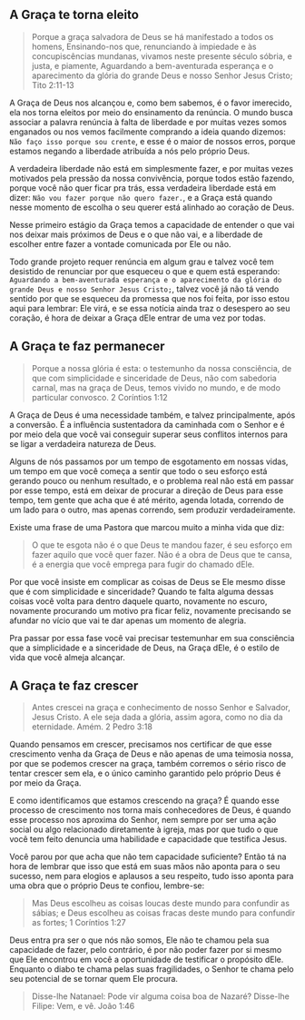 ## A Graça te torna eleito
> Porque a graça salvadora de Deus se há manifestado a todos os homens,
	Ensinando-nos que, renunciando à impiedade e às concupiscências mundanas, vivamos neste presente século sóbria, e justa, e piamente,
	Aguardando a bem-aventurada esperança e o aparecimento da glória do grande Deus e nosso Senhor Jesus Cristo;
	Tito 2:11-13

A Graça de Deus nos alcançou e, como bem sabemos, é o favor imerecido, ela nos torna eleitos por meio do ensinamento da renúncia. O mundo busca associar a palavra renúncia à falta de liberdade e por muitas vezes somos enganados ou nos vemos facilmente comprando a ideia quando dizemos: `Não faço isso porque sou crente`, e esse é o maior de nossos erros, porque estamos negando a liberdade atribuída a nós pelo próprio Deus.

A verdadeira liberdade não está em simplesmente fazer, e por muitas vezes motivados pela pressão da nossa convivência, porque todos estão fazendo, porque você não quer ficar pra trás,  essa verdadeira liberdade está em dizer: `Não vou fazer porque não quero fazer.`, e a Graça está quando nesse momento de escolha o seu querer está alinhado ao coração de Deus.

Nesse primeiro estágio da Graça temos a capacidade de entender o que vai nos deixar mais próximos de Deus e o que não vai, e a liberdade de escolher entre fazer a vontade comunicada por Ele ou não.

Todo grande projeto requer renúncia em algum grau e talvez você tem desistido de renunciar por que esqueceu o que e quem está esperando: `Aguardando a bem-aventurada esperança e o aparecimento da glória do grande Deus e nosso Senhor Jesus Cristo;`, talvez você já não tá vendo sentido por que se esqueceu da promessa que nos foi feita, por isso estou aqui para lembrar: Ele virá, e se essa notícia ainda traz o desespero ao seu coração, é hora de deixar a Graça dEle entrar de uma vez por todas.
## A Graça te faz permanecer
> Porque a nossa glória é esta: o testemunho da nossa consciência, de que com simplicidade e sinceridade de Deus, não com sabedoria carnal, mas na graça de Deus, temos vivido no mundo, e de modo particular convosco. 
	2 Coríntios 1:12

A Graça de Deus é uma necessidade também, e talvez principalmente, após a conversão.
É a influência sustentadora da caminhada com o Senhor e é por meio dela que você vai conseguir superar seus conflitos internos para se ligar a verdadeira natureza de Deus.

Alguns de nós passamos por um tempo de esgotamento em nossas vidas, um tempo em que você começa a sentir que todo o seu esforço está gerando pouco ou nenhum resultado, e o problema real não está em passar por esse tempo, está em deixar de procurar a direção de Deus para esse tempo, tem gente que acha que é até mérito, agenda lotada, correndo de um lado para o outro, mas apenas correndo, sem produzir verdadeiramente.

Existe uma frase de uma Pastora que marcou muito a minha vida que diz:
> O que te esgota não é o que Deus te mandou fazer, é seu esforço em fazer aquilo que você quer fazer. Não é a obra de Deus que te cansa, é a energia que você emprega para fugir do chamado dEle.

Por que você insiste em complicar as coisas de Deus se Ele mesmo disse que é com simplicidade e sinceridade? Quando te falta alguma dessas coisas você volta para dentro daquele quarto, novamente no escuro, novamente procurando um motivo pra ficar feliz, novamente precisando se afundar no vício que vai te dar apenas um momento de alegria.

Pra passar por essa fase você vai precisar testemunhar em sua consciência que a simplicidade e a sinceridade de Deus, na Graça dEle, é o estilo de vida que você almeja alcançar.
## A Graça te faz crescer
> Antes crescei na graça e conhecimento de nosso Senhor e Salvador, Jesus Cristo. A ele seja dada a glória, assim agora, como no dia da eternidade. Amém.
	2 Pedro 3:18

Quando pensamos em crescer, precisamos nos certificar de que esse crescimento venha da Graça de Deus e não apenas de uma teimosia nossa, por que se podemos crescer na graça, também corremos o sério risco de tentar crescer sem ela, e o único caminho garantido pelo próprio Deus é por meio da Graça.

E como identificamos que estamos crescendo na graça? É quando esse processo de crescimento nos torna mais conhecedores de Deus, é quando esse processo nos aproxima do Senhor, nem sempre por ser uma ação social ou algo relacionado diretamente à igreja, mas por que tudo o que você tem feito denuncia uma habilidade e capacidade que testifica Jesus.

Você parou por que acha que não tem capacidade suficiente? Então tá na hora de lembrar que isso que está em suas mãos não aponta para o seu sucesso, nem para elogios e aplausos a seu respeito, tudo isso aponta para uma obra que o próprio Deus te confiou, lembre-se:
> Mas Deus escolheu as coisas loucas deste mundo para confundir as sábias; e Deus escolheu as coisas fracas deste mundo para confundir as fortes; 
	1 Coríntios 1:27

Deus entra pra ser o que nós não somos, Ele não te chamou pela sua capacidade de fazer, pelo contrário, é por não poder fazer por si mesmo que Ele encontrou em você a oportunidade de testificar o propósito dEle. Enquanto o diabo te chama pelas suas fragilidades, o Senhor te chama pelo seu potencial de se tornar quem Ele procura.
> Disse-lhe Natanael: Pode vir alguma coisa boa de Nazaré? Disse-lhe Filipe: Vem, e vê. 
	João 1:46